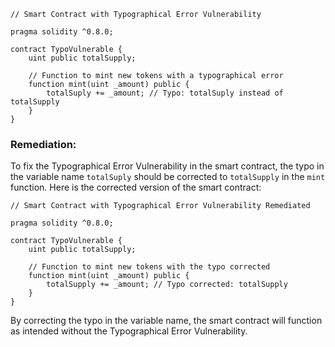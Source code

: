 ```solidity
// Smart Contract with Typographical Error Vulnerability

pragma solidity ^0.8.0;

contract TypoVulnerable {
    uint public totalSupply;

    // Function to mint new tokens with a typographical error
    function mint(uint _amount) public {
        totalSuply += _amount; // Typo: totalSuply instead of totalSupply
    }
}
```

### Remediation:
To fix the Typographical Error Vulnerability in the smart contract, the typo in the variable name `totalSuply` should be corrected to `totalSupply` in the `mint` function. Here is the corrected version of the smart contract:

```solidity
// Smart Contract with Typographical Error Vulnerability Remediated

pragma solidity ^0.8.0;

contract TypoVulnerable {
    uint public totalSupply;

    // Function to mint new tokens with the typo corrected
    function mint(uint _amount) public {
        totalSupply += _amount; // Typo corrected: totalSupply
    }
}
```

By correcting the typo in the variable name, the smart contract will function as intended without the Typographical Error Vulnerability.